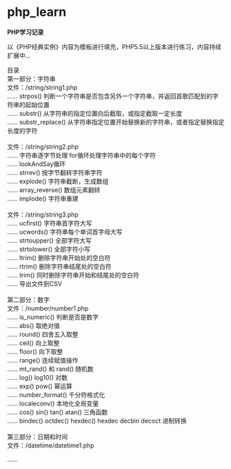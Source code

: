 # php_learn
<p><strong>PHP学习记录</strong></p>
<p>以《PHP经典实例》内容为模板进行填充，PHP5.5以上版本进行练习，内容持续扩展中...</p>
<p>
目录<br/>
第一部分：字符串<br/>
文件：/string/string1.php<br/>
…… strpos()  判断一个字符串是否包含另外一个字符串，并返回首歌匹配到的字符串的起始位置<br/>
…… substr()  从字符串的指定位置向后截取，或指定截取一定长度<br/>
…… substr_replace()  从字符串指定位置开始替换新的字符串，或者指定替换指定长度的字符<br/>
<br/>
文件：/string/string2.php<br/>
…… 字符串逐字节处理  for循环处理字符串中的每个字符<br/>
…… lookAndSay循环<br/>
…… strrev() 按字节翻转字符串字符<br/>
…… explode()  字符串截断，生成数组<br/>
…… array_reverse()  数组元素翻转<br/>
…… implode()  字符串重建<br/>
<br/>
文件：/string/string3.php<br/>
…… ucfirst() 字符串首字符大写<br/>
…… ucwords() 字符串每个单词首字母大写<br/>
…… strtoupper() 全部字符大写<br/>
…… strtolower()  全部字符小写<br/>
…… ltrim() 删除字符串开始处的空白符<br/>
…… rtrim() 删除字符串结尾处的空白符<br/>
…… trim() 同时删除字符串开始和结尾处的空白符<br/>
…… 导出文件到CSV<br/>
<br/>
第二部分：数字<br/>
文件：/number/number1.php<br/>
…… is_numeric() 判断是否是数字<br/>
…… abs() 取绝对值<br/>
…… round() 四舍五入取整<br/>
…… ceil() 向上取整<br/>
…… floor() 向下取整<br/>
…… range() 连续赋值操作<br/>
…… mt_rand() 和 rand() 随机数<br/>
…… log() log10() 对数<br/>
…… exp() pow() 幂运算<br/>
…… number_format() 千分符格式化<br/>
…… localeconv() 本地化全局变量<br/>
…… cos() sin() tan() atan() 三角函数<br/>
…… bindec() octdec() hexdec() hexdec decbin decoct 进制转换<br/>
<br/>
第三部分：日期和时间<br/>
文件：/datetime/datetime1.php<br/>

…… <br/>
</p>
